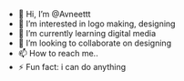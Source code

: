 - 👋 Hi, I’m @Avneettt
- 👀 I’m interested in logo making, designing
- 🌱 I’m currently learning digital media
- 💞️ I’m looking to collaborate on designing
- 📫 How to reach me..
- ⚡ Fun fact: i can do anything

<!---
Avneettt/Avneettt is a ✨ special ✨ repository because its `README.md` (this file) appears on your GitHub profile.
You can click the Preview link to take a look at your changes.
--->
